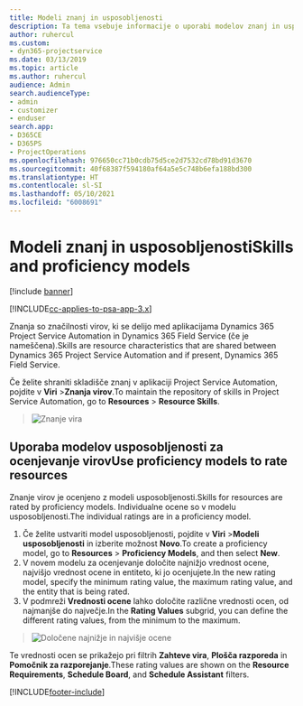 ```yaml
---
title: Modeli znanj in usposobljenosti
description: Ta tema vsebuje informacije o uporabi modelov znanj in usposobljenosti.
author: ruhercul
ms.custom:
- dyn365-projectservice
ms.date: 03/13/2019
ms.topic: article
ms.author: ruhercul
audience: Admin
search.audienceType:
- admin
- customizer
- enduser
search.app:
- D365CE
- D365PS
- ProjectOperations
ms.openlocfilehash: 976650cc71b0cdb75d5ce2d7532cd78bd91d3670
ms.sourcegitcommit: 40f68387f594180af64a5e5c748b6efa188bd300
ms.translationtype: HT
ms.contentlocale: sl-SI
ms.lasthandoff: 05/10/2021
ms.locfileid: "6008691"
---
```

# <a name="skills-and-proficiency-models"></a><span data-ttu-id="e2cd4-103">Modeli znanj in usposobljenosti</span><span class="sxs-lookup"><span data-stu-id="e2cd4-103">Skills and proficiency models</span></span>

[!include [banner](../includes/psa-now-project-operations.md)]

[!INCLUDE[cc-applies-to-psa-app-3.x](../includes/cc-applies-to-psa-app-3x.md)]

<span data-ttu-id="e2cd4-104">Znanja so značilnosti virov, ki se delijo med aplikacijama Dynamics 365 Project Service Automation in Dynamics 365 Field Service (če je nameščena).</span><span class="sxs-lookup"><span data-stu-id="e2cd4-104">Skills are resource characteristics that are shared between Dynamics 365 Project Service Automation and if present, Dynamics 365 Field Service.</span></span> 

<span data-ttu-id="e2cd4-105">Če želite shraniti skladišče znanj v aplikaciji Project Service Automation, pojdite v **Viri** \>**Znanja virov**.</span><span class="sxs-lookup"><span data-stu-id="e2cd4-105">To maintain the repository of skills in Project Service Automation, go to **Resources** \> **Resource Skills**.</span></span> 

> ![Znanje vira](media/Resource-Management-image84.png)

## <a name="use-proficiency-models-to-rate-resources"></a><span data-ttu-id="e2cd4-107">Uporaba modelov usposobljenosti za ocenjevanje virov</span><span class="sxs-lookup"><span data-stu-id="e2cd4-107">Use proficiency models to rate resources</span></span>

<span data-ttu-id="e2cd4-108">Znanje virov je ocenjeno z modeli usposobljenosti.</span><span class="sxs-lookup"><span data-stu-id="e2cd4-108">Skills for resources are rated by proficiency models.</span></span> <span data-ttu-id="e2cd4-109">Individualne ocene so v modelu usposobljenosti.</span><span class="sxs-lookup"><span data-stu-id="e2cd4-109">The individual ratings are in a proficiency model.</span></span> 

1. <span data-ttu-id="e2cd4-110">Če želite ustvariti model usposobljenosti, pojdite v **Viri** \>**Modeli usposobljenosti** in izberite možnost **Novo**.</span><span class="sxs-lookup"><span data-stu-id="e2cd4-110">To create a proficiency model, go to **Resources** \> **Proficiency Models**, and then select **New**.</span></span>
2. <span data-ttu-id="e2cd4-111">V novem modelu za ocenjevanje določite najnižjo vrednost ocene, najvišjo vrednost ocene in entiteto, ki jo ocenjujete.</span><span class="sxs-lookup"><span data-stu-id="e2cd4-111">In the new rating model, specify the minimum rating value, the maximum rating value, and the entity that is being rated.</span></span>
3. <span data-ttu-id="e2cd4-112">V podmreži **Vrednosti ocene** lahko določite različne vrednosti ocen, od najmanjše do največje.</span><span class="sxs-lookup"><span data-stu-id="e2cd4-112">In the **Rating Values** subgrid, you can define the different rating values, from the minimum to the maximum.</span></span>

> ![Določene najnižje in najvišje ocene](media/Resource-Management-image85.png)

<span data-ttu-id="e2cd4-114">Te vrednosti ocen se prikažejo pri filtrih **Zahteve vira**, **Plošča razporeda** in **Pomočnik za razporejanje**.</span><span class="sxs-lookup"><span data-stu-id="e2cd4-114">These rating values are shown on the **Resource Requirements**, **Schedule Board**, and **Schedule Assistant** filters.</span></span>


[!INCLUDE[footer-include](../includes/footer-banner.md)]